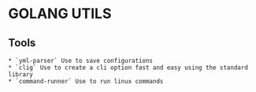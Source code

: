# GOLANG UTILS

## Tools
    * `yml-parser` Use to save configurations
    * `clig` Use to create a cli option fast and easy using the standard library
    * `command-runner` Use to run linux commands
